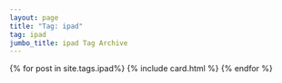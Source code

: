 ```yaml
---
layout: page
title: "Tag: ipad"
tag: ipad
jumbo_title: ipad Tag Archive
---
```

<div class="row">
{% for post in site.tags.ipad%}
{% include card.html %}
{% endfor %}
</div>